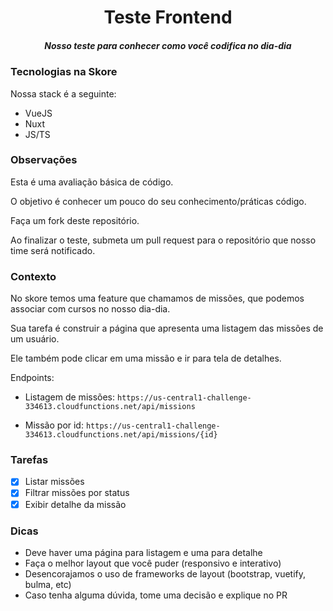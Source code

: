 <h1 align="center">Teste Frontend</h1>
<h5 align="center">Nosso teste para conhecer como você codifica no dia-dia</h5>

### Tecnologias na Skore

Nossa stack é a seguinte:

- VueJS
- Nuxt
- JS/TS

### Observações

Esta é uma avaliação básica de código.

O objetivo é conhecer um pouco do seu conhecimento/práticas código.

Faça um fork deste repositório.

Ao finalizar o teste, submeta um pull request para o repositório que nosso time será notificado.

### Contexto

No skore temos uma feature que chamamos de missões, que podemos associar com cursos no nosso dia-dia.

Sua tarefa é construir a página que apresenta uma listagem das missões de um usuário.

Ele também pode clicar em uma missão e ir para tela de detalhes.

Endpoints:

- Listagem de missões: `https://us-central1-challenge-334613.cloudfunctions.net/api/missions`

- Missão por id: `https://us-central1-challenge-334613.cloudfunctions.net/api/missions/{id}`

### Tarefas

- [x] Listar missões
- [x] Filtrar missões por status
- [x] Exibir detalhe da missão

### Dicas

- Deve haver uma página para listagem e uma para detalhe
- Faça o melhor layout que você puder (responsivo e interativo)
- Desencorajamos o uso de frameworks de layout (bootstrap, vuetify, bulma, etc)
- Caso tenha alguma dúvida, tome uma decisão e explique no PR
